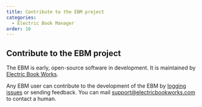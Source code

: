 ```yaml
---
title: Contribute to the EBM project
categories:
  - Electric Book Manager
order: 10
---
```


## Contribute to the EBM project

The EBM is early, open-source software in development. It is maintained by [Electric Book Works](https://electricbookworks.com).

Any EBM user can contribute to the development of the EBM by [logging issues](https://github.com/electricbookworks/electric-book-gui/issues) or sending feedback. You can mail [support@electricbookworks.com](mailto:support@electricbookworks.com) to contact a human.
